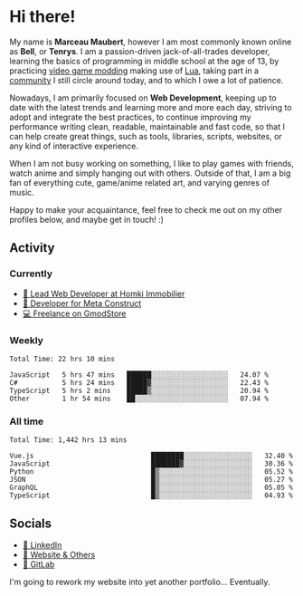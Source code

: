 # Hi there!

My name is **Marceau Maubert**, however I am most commonly known online as **Bell**, or **Tenrys**. I am a passion-driven jack-of-all-trades developer, learning the basics of programming in middle school at the age of 13, by practicing [video game modding](https://garrysmod.com) making use of [Lua](https://lua.org), taking part in a [community](https://metastruct.net) I still circle around today, and to which I owe a lot of patience.

Nowadays, I am primarily focused on **Web Development**, keeping up to date with the latest trends and learning more and more each day, striving to adopt  and integrate the best practices, to continue improving my performance writing clean, readable, maintainable and fast code, so that I can help create great things, such as tools, libraries, scripts, websites, or any kind of interactive experience.

When I am not busy working on something, I like to play games with friends, watch anime and simply hanging out with others. Outside of that, I am a big fan of everything cute, game/anime related art, and varying genres of music.

Happy to make your acquaintance, feel free to check me out on my other profiles below, and maybe get in touch! :)

## Activity

### Currently

- [🏢 Lead Web Developer at Homki Immobilier](https://homki-immobilier.com)
- [🎈 Developer for Meta Construct](https://metastruct.net)
- [💻 Freelance on GmodStore](https://www.gmodstore.com/users/Tenrys)

### Weekly
<!--START_SECTION:wakaWeekly-->

```text
Total Time: 22 hrs 10 mins

JavaScript   5 hrs 47 mins   ██████░░░░░░░░░░░░░░░░░░░   24.07 %
C#           5 hrs 24 mins   █████▓░░░░░░░░░░░░░░░░░░░   22.43 %
TypeScript   5 hrs 2 mins    █████▒░░░░░░░░░░░░░░░░░░░   20.94 %
Other        1 hr 54 mins    ██░░░░░░░░░░░░░░░░░░░░░░░   07.94 %
```

<!--END_SECTION:wakaWeekly-->

### All time
<!--START_SECTION:wakaTotal-->

```text
Total Time: 1,442 hrs 13 mins

Vue.js                             ████████░░░░░░░░░░░░░░░░░   32.40 %
JavaScript                         ███████▓░░░░░░░░░░░░░░░░░   30.36 %
Python                             █▒░░░░░░░░░░░░░░░░░░░░░░░   05.52 %
JSON                               █▒░░░░░░░░░░░░░░░░░░░░░░░   05.27 %
GraphQL                            █▒░░░░░░░░░░░░░░░░░░░░░░░   05.05 %
TypeScript                         █▒░░░░░░░░░░░░░░░░░░░░░░░   04.93 %
```

<!--END_SECTION:wakaTotal-->

## Socials

- [👔 LinkedIn](https://www.linkedin.com/in/marceau-maubert)
- [🔗 Website & Others](https://bell.moe)
- [🦊 GitLab](https://gitlab.com/Tenrys)

I'm going to rework my website into yet another portfolio... Eventually.
